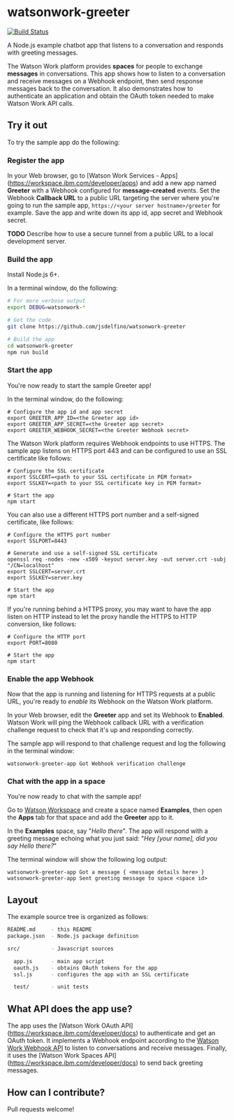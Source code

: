 # watsonwork-greeter

[![Build Status](https://travis-ci.org/jsdelfino/watsonwork-greeter.svg)](https://travis-ci.org/jsdelfino/watsonwork-greeter)

A Node.js example chatbot app that listens to a conversation and responds with
greeting messages.

The Watson Work platform provides **spaces** for people to exchange
**messages** in conversations. This app shows how to listen to a conversation
and receive messages on a Webhook endpoint, then send response messages back
to the conversation. It also demonstrates how to authenticate an application
and obtain the OAuth token needed to make Watson Work API calls.

## Try it out

To try the sample app do the following:

### Register the app

In your Web browser, go to [Watson Work Services - Apps]
(https://workspace.ibm.com/developer/apps) and add a new app named
**Greeter** with a Webhook configured for **message-created** events.
Set the Webhook **Callback URL** to a public URL targeting the server where
you're going to run the sample app, `https://<your server hostname>/greeter`
for example. Save the app and write down its app id, app secret and
Webhook secret.

**TODO** Describe how to use a secure tunnel from a public URL to a local
development server.

### Build the app

Install Node.js 6+.

In a terminal window, do the following:
```sh
# For more verbose output
export DEBUG=watsonwork-*

# Get the code
git clone https://github.com/jsdelfino/watsonwork-greeter

# Build the app
cd watsonwork-greeter
npm run build
```

### Start the app

You're now ready to start the sample Greeter app!

In the terminal window, do the following:
```
# Configure the app id and app secret
export GREETER_APP_ID=<the Greeter app id>
export GREETER_APP_SECRET=<the Greeter app secret>
export GREETER_WEBHOOK_SECRET=<the Greeter Webhook secret>
```

The Watson Work platform requires Webhook endpoints to use HTTPS. The
sample app listens on HTTPS port 443 and can be configured to use an SSL
certificate like follows:
```
# Configure the SSL certificate
export SSLCERT=<path to your SSL certificate in PEM format>
export SSLKEY=<path to your SSL certificate key in PEM format>

# Start the app
npm start
```

You can also use a different HTTPS port number and a self-signed certificate,
like follows:
```
# Configure the HTTPS port number
export SSLPORT=8443

# Generate and use a self-signed SSL certificate
openssl req -nodes -new -x509 -keyout server.key -out server.crt -subj "/CN=localhost"
export SSLCERT=server.crt
export SSLKEY=server.key

# Start the app
npm start
```

If you're running behind a HTTPS proxy, you may want to have the app listen
on HTTP instead to let the proxy handle the HTTPS to HTTP conversion, like
follows:
```
# Configure the HTTP port
export PORT=8080

# Start the app
npm start
```

### Enable the app Webhook

Now that the app is running and listening for HTTPS requests at a public URL,
you're ready to *enable* its Webhook on the Watson Work platform.

In your Web browser, edit the **Greeter** app and set its Webhook to
**Enabled**. Watson Work will ping the Webhook callback URL with a
verification challenge request to check that it's up and responding
correctly.

The sample app will respond to that challenge request and log the following
in the terminal window:
```
watsonwork-greeter-app Got Webhook verification challenge
```

### Chat with the app in a space

You're now ready to chat with the sample app!

Go to [Watson Workspace](https://workspace.ibm.com) and create a space
named **Examples**, then open the **Apps** tab for that space and add the
**Greeter** app to it.

In the **Examples** space, say "*Hello there*". The app will respond with a
greeting message echoing what you just said: "*Hey [your name], did you say
Hello there?*"

The terminal window will show the following log output:
```
watsonwork-greeter-app Got a message { <message details here> }
watsonwork-greeter-app Sent greeting message to space <space id>
```

## Layout

The example source tree is organized as follows:

```sh
README.md     - this README
package.json  - Node.js package definition

src/          - Javascript sources

  app.js      - main app script
  oauth.js    - obtains OAuth tokens for the app
  ssl.js      - configures the app with an SSL certificate

  test/       - unit tests
```

## What API does the app use?

The app uses the [Watson Work OAuth API]
(https://workspace.ibm.com/developer/docs) to authenticate and get an
OAuth token. It implements a Webhook endpoint according to the
[Watson Work Webhook API](https://workspace.ibm.com/developer/docs) to
listen to conversations and receive messages. Finally, it uses the
[Watson Work Spaces API] (https://workspace.ibm.com/developer/docs) to send
back greeting messages.

## How can I contribute?

Pull requests welcome!

